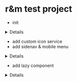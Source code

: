 # r&m test project

- init

<details>

```js
git switch --orphan test6
New-Item .gitignore
New-Item README.md
mkdir test6
cd test6
ng new form --directory ./
// add material & custom theme
// custom palette (http://mcg.mbitson.com/#!?mcgpalette0=%23da2032)
ng add @angular/material

git commit --allow-empty -m "Initial"
git push -u origin test6

```

![Alt text](test6/src/readmeAssets/basic-layout.png)

// add media-query ( BreakpointObserver.observe vs MediaMatcher )

<details>

```js
  /* MEDIA-QUERY-LIST
  matcher!: MediaQueryList;

  constructor(public mediaMatcher: MediaMatcher) {}

  ngOnInit() {
    this.matcher = this.mediaMatcher.matchMedia('(min-width: 960px)');
    this.matcher.addListener(this.myListener);
  }

  myListener(event: { matches: any }) {
    if (event.matches) {
      console.log('match');
    } else {
      console.log('no match');
    }
  }

  ngOnDestroy() {
    this.matcher.removeListener(this.myListener);
  }


//------ var ------

  mdq: MediaQueryList;
  mediaQueryListener: () => void;

constructor(changeDetectorRef: ChangeDetectorRef, media: MediaMatcher) {
  this.mdq = media.matchMedia('(max-width: 992px)');
  this.mediaQueryListener = () => {
    changeDetectorRef.detectChanges();
    console.log('Match?: ', this.mdq.matches);
  };
  this.mdq.addListener(this.mediaQueryListener);
  }

  */

  constructor(public breakpointObserver: BreakpointObserver) {}

  ngOnInit() {
    this.breakpointObserver
      .observe(['(max-width: 1024px)'])
      .subscribe((state: BreakpointState) => {
        state.matches
          ? (this.isSidenavOpen = false)
          : (this.isSidenavOpen = true);
      });
  }

```

</details>

</details>

- add custom icon service
- add sidenav & mobile menu

<details>

```js
ng g c components/sidenav --skip-tests --dry-run
```

![Alt text](test6/src/readmeAssets/mobile-menu.png)

// add desctop menu

![Alt text](test6/src/readmeAssets/desctop-menu.png)

</details>

- add lazy component

<details>

```js
ng g m pages/sub-agents --route sub-agents --module app.module --dry-run
```

![Alt text](test6/src/readmeAssets/lazy-comp-includes.png)

- add filter-form component

![Alt text](test6/src/readmeAssets/filter-form.png)

- add media-query

![Alt text](test6/src/readmeAssets/filter-component.png)

</details>
